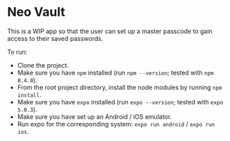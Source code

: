 # Neo Vault

This is a WIP app so that the user can set up a master passcode to gain access to
their saved passwords.

To run:

* Clone the project.
* Make sure you have `npm` installed (run `npm --version`; tested with `npm 8.4.0`).
* From the root project directory, install the node modules by running `npm install`.
* Make sure you have `expo` installed (run `expo --version`; tested with `expo 5.0.3`).
* Make sure you have set up an Android / iOS emulator.
* Run expo for the corresponding system: `expo run android` / `expo run ios`.
